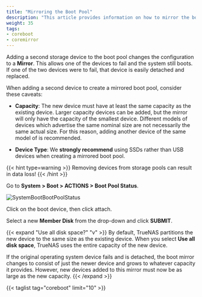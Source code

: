 ```yaml
---
title: "Mirroring the Boot Pool"
description: "This article provides information on how to mirror the boot pool on TrueNAS CORE."
weight: 35
tags:
- coreboot
- coremirror
---
```


Adding a second storage device to the boot pool changes the configuration to a **Mirror**.
This allows one of the devices to fail and the system still boots.
If one of the two devices were to fail, that device is easily detached and replaced.

When adding a second device to create a mirrored boot pool, consider these caveats:

* **Capacity**: The new device must have at least the same capacity as the existing device.
  Larger capacity devices can be added, but the mirror will only have the capacity of the smallest device.
  Different models of devices which advertise the same nominal size are not necessarily the same actual size.
  For this reason, adding another device of the same model of is recommended.

* **Device Type**: We **strongly recommend** using SSDs rather than USB devices when creating a mirrored boot pool.

{{< hint type=warning >}}
Removing devices from storage pools can result in data loss!
{{< /hint >}}

Go to **System > Boot > ACTIONS > Boot Pool Status**.

![SystemBootBootPoolStatus](/images/CORE/12.0/SystemBootBootPoolStatus.png "Boot Pool Status Example")

Click <i class="fa fa-ellipsis-v" aria-hidden="true" title="Options"></i> on the boot device, then click attach.

Select a new **Member Disk** from the drop-down and click **SUBMIT**.

{{< expand "Use all disk space?" "v" >}}
By default, TrueNAS partitions the new device to the same size as the existing device.
When you select **Use all disk space**, TrueNAS uses the entire capacity of the new device.

If the original operating system device fails and is detached, the boot mirror changes to consist of just the newer device and grows to whatever capacity it provides.
However, new devices added to this mirror must now be as large as the new capacity.
{{< /expand >}}

{{< taglist tag="coreboot" limit="10" >}}
